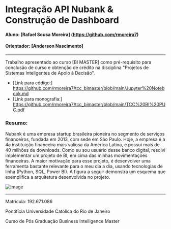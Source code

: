 # Integração API Nubank & Construção de Dashboard

#### Aluno: [Rafael Sousa Moreira] (https://github.com/rmoreira7)
#### Orientador: [Anderson Nascimento]

---

Trabalho apresentado ao curso [BI MASTER] como pré-requisito para conclusão de curso e obtenção de crédito na disciplina "Projetos de Sistemas Inteligentes de Apoio à Decisão".
- [Link para código:] https://github.com/rmoreira7/tcc_bimaster/blob/main/Jupyter%20Notebook.md
- [Link para monografia:] https://github.com/rmoreira7/tcc_bimaster/blob/main/TCC%20BI%20PUC.pdf


### Resumo:

Nubank é uma empresa startup brasileira pioneira no segmento de serviços financeiros, fundada em 2013, com sede em São Paulo. Hoje, a empresa é a 4a instituição financeira mais valiosa da América Latina, e possui mais de 40 milhões de downloads. Como eu sou usuário desse banco digital, resolvi implementar um projeto de BI, em cima das minhas movimentações financeiras. A maior motivação para esse projeto, é desenvolver uma ferramenta bastante relevante para o meu dia a dia, usando tecnologias de linha (Python, SQL, Power BI). A figura a seguir demonstra um esquema que exemplifica a arquitetura desenvolvida no projeto.


![image](https://user-images.githubusercontent.com/57774097/122838071-abf3ae80-d2cb-11eb-90a9-32bd5f229362.png)

---

Matrícula: 192.671.086

Pontifícia Universidade Católica do Rio de Janeiro

Curso de Pós Graduação Business Intelligence Master
